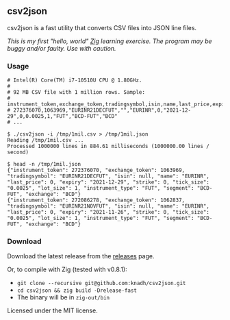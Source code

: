 ## csv2json

csv2json is a fast utility that converts CSV files into JSON line files.

*This is my first "hello, world" [Zig](https://ziglang.org) learning exercise. The program may be buggy and/or faulty. Use with caution.*


### Usage
```shell
# Intel(R) Core(TM) i7-10510U CPU @ 1.80GHz.
#
# 92 MB CSV file with 1 million rows. Sample:
# instrument_token,exchange_token,tradingsymbol,isin,name,last_price,expiry,strike,tick_size,lot_size,instrument_type,segment,exchange
# 272376070,1063969,"EURINR21DECFUT","","EURINR",0,"2021-12-29",0,0.0025,1,"FUT","BCD-FUT","BCD"
# ...

$ ./csv2json -i /tmp/1mil.csv > /tmp/1mil.json                                
Reading /tmp/1mil.csv ...
Processed 1000000 lines in 884.61 milliseconds (1000000.00 lines / second)

$ head -n /tmp/1mil.json
{"instrument_token": 272376070, "exchange_token": 1063969, "tradingsymbol": "EURINR21DECFUT", "isin": null, "name": "EURINR", "last_price": 0, "expiry": "2021-12-29", "strike": 0, "tick_size": "0.0025", "lot_size": 1, "instrument_type": "FUT", "segment": "BCD-FUT", "exchange": "BCD"}
{"instrument_token": 272086278, "exchange_token": 1062837, "tradingsymbol": "EURINR21NOVFUT", "isin": null, "name": "EURINR", "last_price": 0, "expiry": "2021-11-26", "strike": 0, "tick_size": "0.0025", "lot_size": 1, "instrument_type": "FUT", "segment": "BCD-FUT", "exchange": "BCD"}
```

### Download
Download the latest release from the [releases](https://github.com/knadh/csv2json/releases) page.

Or, to compile with Zig (tested with v0.8.1):
- `git clone --recursive git@github.com:knadh/csv2json.git`
- `cd csv2json && zig build -Drelease-fast`
- The binary will be in `zig-out/bin`


Licensed under the MIT license.
